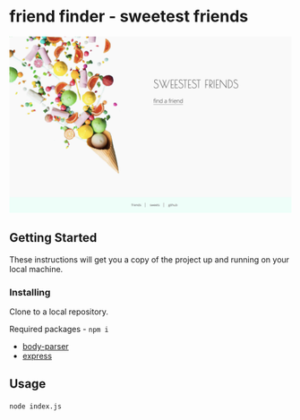# friend finder - sweetest friends
<img src="/app/public/assets/img/poster.jpg" >

## Getting Started

These instructions will get you a copy of the project up and running on your local machine.

### Installing

Clone to a local repository.

Required packages - `npm i` 
* [body-parser](https://www.npmjs.com/package/body-parser)
* [express](https://www.npmjs.com/package/express)

## Usage

`node index.js`